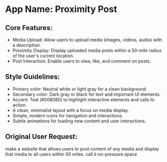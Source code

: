 # **App Name**: Proximity Post

## Core Features:

- Media Upload: Allow users to upload media (images, videos, audio) with a description.
- Proximity Display: Display uploaded media posts within a 50-mile radius of the user's current location.
- Post Interaction: Enable users to view, like, and comment on posts.

## Style Guidelines:

- Primary color: Neutral white or light gray for a clean background.
- Secondary color: Dark gray or black for text and important UI elements.
- Accent: Teal (#008080) to highlight interactive elements and calls to action.
- A clean, minimalist layout with a focus on media display.
- Simple, modern icons for navigation and interactions.
- Subtle animations for loading new content and user interactions.

## Original User Request:
make a website that allows users to post content of any media and display that media to all users within 50 miles. call it no-pressure.space
  